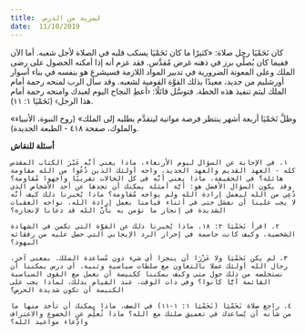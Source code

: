 ```yaml
---
title:  لمزيد من الدرس
date:  11/10/2019
---
```


كان نَحَمْيَا رجل صلاة: «كثيرًا ما كان نَحَمْيَا يسكب قلبه في الصلاة لأجل شعبه. أما الآن ففيما كان يُصلِّي برز في ذهنه غرض مُقدَّس. فقد عزم أنه إذا أمكنه الحصول على رضى الملك وعلى المعونة الضرورية في تدبير المواد اللازمة فسيشرع هو بنفسه في بناء أسوار أورشليم من جديد، معيدًا بذلك القوَّة القومية لشعبه. وقد سأل الرب لمنحه رحمة أمام الملك ليتم تنفيذ هذه الخطة. فتوسَّل قائلًا: ‹أعطِ النجاح اليوم لعبدك وامنحه رحمة أمام هذا الرجل› (نَحَمْيَا ١: ١١).

«وظلَّ نَحَمْيَا أربعة أشهر ينتظر فرصة مواتية ليتقدَّم بطلبه إلى الملك» (روح النبوة، الأنبياء والملوك، صفحة ٤١٨ - الطبعة الجديدة).

**أسئلة للنقاش**

`١. في الإجابة عن السؤال ليوم الأربعاء، ماذا يعني أنَّه عَبْرَ الكتاب المقدس كله - العهد القديم والعهد الجديد، واجه أولئك الذين دُعُوا من الله مقاومة هائلة؟ في الحقيقة، ماذا يعني أنَّه في كل الحالات تقريبًا واجهوا مُقاومة؟ وقد يكون السؤال الأفضل هو: أيَّة أمثلة يمكنك أن تجدها عن أحد الأشخاص الذي دُعِي من الله ليعمل إرادة الله ولم يواجه مُقاومة؟ ماذا يُخبرنا ذلك كيف أنَّه لا يجب علينا أن نفشل حتى في أثناء قيامنا بعمل إرادة الله، نواجه العقبات الشديدة في إنجاز ما نؤمن به بأنَّ الله قد دعانا لإنجازه؟`

`٢. اقرأ نَحَمْيَا ٢: ١٨. ماذا يُخبرنا ذلك عن القوَّة التي تكمن في الشهادة الشخصية، وكيف كانت حاسمة في إحراز الرد الإيجابي التي حصل عليه من رفقائه اليهود؟`

`٣. لم يكن نَحَمْيَا ولا عَزْرَا أن ينجزا أي شيء دون مُساعدة الملك. بمعنى آخر، رجال الله أولئك عملا بالتعاون مع سلطات سياسية وثنية. أي درس يمكننا أن نستخلصه من ذلك حول متى وكيف يمكننا ككنيسة أن نعمل مع القوى السياسية القائمة أيًّا كانوا؟ وفي ذات الوقت، عند القيام بذلك، لماذا يجب على الكنيسة أن تكون شديدة الحرص؟`

`٤. راجع صلاة نَحَمْيَا (نَحَمْيَا ١: ١-١١) في الصف. ماذا يمكنك أن تأخذ منها ما من شأنه أن يُساعدك في تعميق صلتك مع الله؟ ماذا تُعلِّم عن الخضوع والاعتراف وادِّعاء مواعيد الله؟`